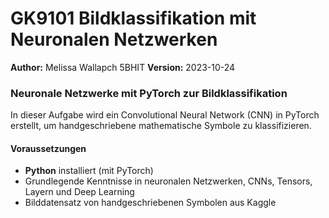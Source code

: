 # GK9101 Bildklassifikation mit Neuronalen Netzwerken 

**Author:** Melissa Wallapch 5BHIT
**Version:** 2023-10-24

### Neuronale Netzwerke mit PyTorch zur Bildklassifikation

In dieser Aufgabe wird ein Convolutional Neural Network (CNN) in PyTorch erstellt, um handgeschriebene mathematische Symbole zu klassifizieren.

#### Voraussetzungen
- **Python** installiert (mit PyTorch)
- Grundlegende Kenntnisse in neuronalen Netzwerken, CNNs, Tensors, Layern und Deep Learning
- Bilddatensatz von handgeschriebenen Symbolen aus Kaggle
